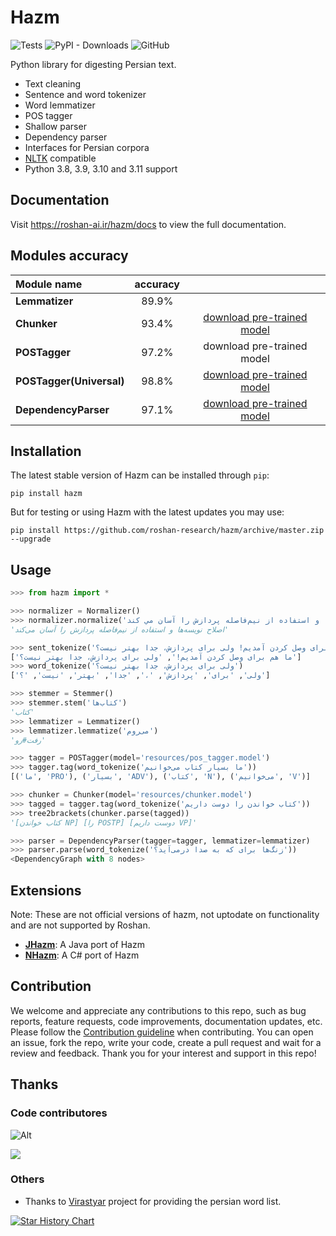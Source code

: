 # Hazm

![Tests](https://img.shields.io/github/actions/workflow/status/roshan-research/hazm/tests.yml?branch=master)
![PyPI - Downloads](https://img.shields.io/github/downloads/roshan-research/hazm/total)
![GitHub](https://img.shields.io/github/license/roshan-research/hazm)

Python library for digesting Persian text.

- Text cleaning
- Sentence and word tokenizer
- Word lemmatizer
- POS tagger
- Shallow parser
- Dependency parser
- Interfaces for Persian corpora
- [NLTK](http://nltk.org/) compatible
- Python 3.8, 3.9, 3.10 and 3.11 support

## Documentation

Visit https://roshan-ai.ir/hazm/docs to view the full documentation.

## Modules accuracy

| **Module name**          | **accuracy** |  |
|:------------------------ |:------------:|:--------------------:|
| **Lemmatizer**           | 89.9%        |              |
| **Chunker**              | 93.4%        | [download pre-trained model](https://drive.google.com/file/d/1wdByk0LHBZizjbUqdDxeDB5AYIEjn4IK)             |
| **POSTagger**            | 97.2%        | download pre-trained model             |
| **POSTagger(Universal)** | 98.8%        | [download pre-trained model](https://drive.google.com/file/d/1im7lHHHwk7byBJHgfxthuwY1-QE98FKC)             |
| **DependencyParser**     | 97.1%        | [download pre-trained model](https://drive.google.com/file/d/1tAy6bV57ZXGCRcxqzMBcsHejr78rRM98)             |


## Installation

The latest stable version of Hazm can be installed through `pip`:

    pip install hazm

But for testing or using Hazm with the latest updates you may use:

    pip install https://github.com/roshan-research/hazm/archive/master.zip --upgrade


## Usage

```python
>>> from hazm import *

>>> normalizer = Normalizer()
>>> normalizer.normalize('اصلاح نويسه ها و استفاده از نیم‌فاصله پردازش را آسان مي كند')
'اصلاح نویسه‌ها و استفاده از نیم‌فاصله پردازش را آسان می‌کند'

>>> sent_tokenize('ما هم برای وصل کردن آمدیم! ولی برای پردازش، جدا بهتر نیست؟')
['ما هم برای وصل کردن آمدیم!', 'ولی برای پردازش، جدا بهتر نیست؟']
>>> word_tokenize('ولی برای پردازش، جدا بهتر نیست؟')
['ولی', 'برای', 'پردازش', '،', 'جدا', 'بهتر', 'نیست', '؟']

>>> stemmer = Stemmer()
>>> stemmer.stem('کتاب‌ها')
'کتاب'
>>> lemmatizer = Lemmatizer()
>>> lemmatizer.lemmatize('می‌روم')
'رفت#رو'

>>> tagger = POSTagger(model='resources/pos_tagger.model')
>>> tagger.tag(word_tokenize('ما بسیار کتاب می‌خوانیم'))
[('ما', 'PRO'), ('بسیار', 'ADV'), ('کتاب', 'N'), ('می‌خوانیم', 'V')]

>>> chunker = Chunker(model='resources/chunker.model')
>>> tagged = tagger.tag(word_tokenize('کتاب خواندن را دوست داریم'))
>>> tree2brackets(chunker.parse(tagged))
'[کتاب خواندن NP] [را POSTP] [دوست داریم VP]'

>>> parser = DependencyParser(tagger=tagger, lemmatizer=lemmatizer)
>>> parser.parse(word_tokenize('زنگ‌ها برای که به صدا درمی‌آید؟'))
<DependencyGraph with 8 nodes>

```

## Extensions

Note: These are not official versions of hazm, not uptodate on functionality and are not supported by Roshan.

- [**JHazm**](https://github.com/mojtaba-khallash/JHazm): A Java port of Hazm
- [**NHazm**](https://github.com/mojtaba-khallash/NHazm): A C# port of Hazm

## Contribution

We welcome and appreciate any contributions to this repo, such as bug reports, feature requests, code improvements, documentation updates, etc. Please follow the [Contribution guideline](./CONTRIBUTION.md) when contributing. You can open an issue, fork the repo, write your code, create a pull request and wait for a review and feedback. Thank you for your interest and support in this repo!

## Thanks

### Code contributores

![Alt](https://repobeats.axiom.co/api/embed/ae42bda158791645d143c3e3c7f19d8a68d06d08.svg "Repobeats analytics image")

<a href="https://github.com/roshan-research/hazm/graphs/contributors">
  <img src="https://contrib.rocks/image?repo=roshan-research/hazm" />
</a>

### Others

- Thanks to [Virastyar](http://virastyar.ir/) project for providing the persian word list.

[![Star History Chart](https://api.star-history.com/svg?repos=roshan-research/hazm&type=Date)](https://star-history.com/#roshan-research/hazm&Date)
